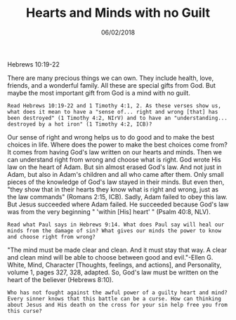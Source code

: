 ﻿---
title:  Hearts and Minds with no Guilt
date:   06/02/2018
---

Hebrews 10:19-22

There are many precious things we can own. They include health, love, friends, and a wonderful family. All these are special gifts from God. But maybe the most important gift from God is a mind with no guilt.

`Read Hebrews 10:19-22 and 1 Timothy 4:1, 2. As these verses show us, what does it mean to have a "sense of... right and wrong [that] has been destroyed" (1 Timothy 4:2, NIrV) and to have an "understanding... destroyed by a hot iron" (1 Timothy 4:2, ICB)?`

Our sense of right and wrong helps us to do good and to make the best choices in life. Where does the power to make the best choices come from? It comes from having God's law written on our hearts and minds. Then we can understand right from wrong and choose what is right. God wrote His law on the heart of Adam. But sin almost erased God's law. And not just in Adam, but also in Adam's children and all who came after them. Only small pieces of the knowledge of God's law stayed in their minds. But even then, "they show that in their hearts they know what is right and wrong, just as the law commands" (Romans 2:15, ICB). Sadly, Adam failed to obey this law. But Jesus succeeded where Adam failed. He succeeded because God's law was from the very beginning " 'within [His] heart' " (Psalm 40:8, NLV). 

`Read what Paul says in Hebrews 9:14. What does Paul say will heal our minds from the damage of sin? What gives our minds the power to know and choose right from wrong?`

"The mind must be made clear and clean. And it must stay that way. A clear and clean mind will be able to choose between good and evil."-Ellen G. White, Mind, Character [Thoughts, feelings, and actions], and Personality, volume 1, pages 327, 328, adapted. So, God's law must be written on the heart of the believer (Hebrews 8:10). 

`Who has not fought against the awful power of a guilty heart and mind? Every sinner knows that this battle can be a curse. How can thinking about Jesus and His death on the cross for your sin help free you from this curse?`